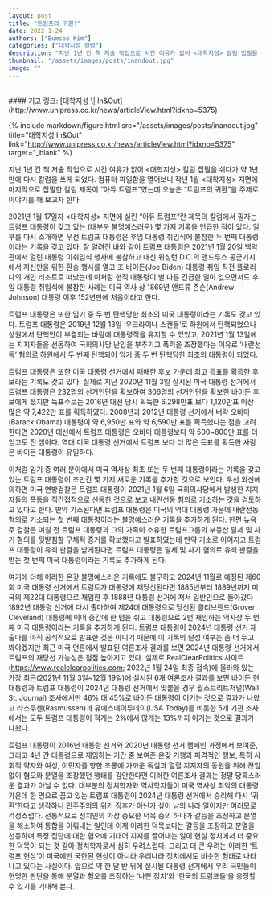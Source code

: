 ```yaml
---
layout: post
title: "트럼프의 귀환?"
date: 2022-1-24
authors: ["Bumsoo Kim"]
categories: ["대학지성 칼럼"]
description: "지난 1년 간 책 저술 작업으로 시간 여유가 없어 <대학지성> 칼럼 집필을 쉬다가 약 1년 만에 다시 칼럼을 쓰게 되었다. 컴퓨터 파일함을 열어보니 작년 1월 <대학지성> 지면에 마지막으로 집필한 칼럼 제목이 “아듀 트럼프”였는데 오늘은 “트럼프의 귀환”을 주제로 이야기를 해 보고자 한다."
thumbnail: "/assets/images/posts/inandout.jpg"
image: ""
---
```


<br>
#### 기고 링크: [대학지성 \| In&Out](http://www.unipress.co.kr/news/articleView.html?idxno=5375)

{% include markdown/figure.html src="/assets/images/posts/inandout.jpg" title="대학지성 In&Out" link="http://www.unipress.co.kr/news/articleView.html?idxno=5375" target="_blank" %}

지난 1년 간 책 저술 작업으로 시간 여유가 없어 <대학지성> 칼럼 집필을 쉬다가 약 1년 만에 다시 칼럼을 쓰게 되었다. 컴퓨터 파일함을 열어보니 작년 1월 <대학지성> 지면에 마지막으로 집필한 칼럼 제목이 “아듀 트럼프”였는데 오늘은 “트럼프의 귀환”을 주제로 이야기를 해 보고자 한다.

2021년 1월 17일자 <대학지성> 지면에 실린 “아듀 트럼프”란 제목의 칼럼에서 필자는 트럼프 대통령이 갖고 있는 (대부분 불명예스러운) 몇 가지 기록을 언급한 적이 있다. 일부를 다시 소개하면 우선 트럼프 대통령은 후임 대통령 취임식에 불참한 두 번째 대통령이라는 기록을 갖고 있다. 잘 알려진 바와 같이 트럼프 대통령은 2021년 1월 20일 백악관에서 열린 대통령 이취임식 행사에 불참하고 대신 워싱턴 D.C.의 앤드루스 공군기지에서 자신만을 위한 환송 행사를 열고 조 바이든(Joe Biden) 대통령 취임 직전 플로리다의 개인 리조트로 떠났는데 이처럼 현직 대통령이 별 다른 긴급한 일이 없으면서도 후임 대통령 취임식에 불참한 사례는 미국 역사 상 1869년 앤드류 존슨(Andrew Johnson) 대통령 이후 152년만에 처음이라고 한다.

트럼프 대통령은 또한 임기 중 두 번 탄핵당한 최초의 미국 대통령이라는 기록도 갖고 있다. 트럼프 대통령은 2019년 12월 13일 ‘우크라이나 스캔들’로 하원에서 탄핵되었으나 상원에서 탄핵안이 부결되는 바람에 대통령직을 유지할 수 있었고, 2021년 1월 13일에는 지지자들을 선동하여 국회의사당 난입을 부추기고 폭력을 조장했다는 이유로 ‘내란선동’ 혐의로 하원에서 두 번째 탄핵되어 임기 중 두 번 탄핵당한 최초의 대통령이 되었다.

트럼프 대통령은 또한 미국 대통령 선거에서 패배한 후보 가운데 최고 득표를 획득한 후보라는 기록도 갖고 있다. 실제로 지난 2020년 11월 3일 실시된 미국 대통령 선거에서 트럼프 대통령은 232명의 선거인단을 확보하여 306명의 선거인단을 확보한 바이든 후보에게 졌지만 득표수로는 2016년 대선 당시 획득한 6,298만표 보다 1,120만표 이상 많은 약 7,422만 표를 획득하였다. 2008년과 2012년 대통령 선거에서 버락 오바마(Barack Obama) 대통령이 약 6,950만 표와 약 6,590만 표를 획득했다는 점을 고려한다면 2020년 대선에서 트럼프 대통령은 오바마 대통령보다 약 500~800만 표를 더 얻고도 진 셈이다. 역대 미국 대통령 선거에서 트럼프 보다 더 많은 득표를 획득한 사람은 바이든 대통령이 유일하다.

이처럼 임기 중 여러 분야에서 미국 역사상 최초 또는 두 번째 대통령이라는 기록을 갖고 있는 트럼프 대통령이 조만간 몇 가지 새로운 기록을 추가할 것으로 보인다. 우선 외신에 의하면 미국 연방검찰은 트럼프 대통령이 2021년 1월 6일 국회의사당에서 발생한 지지자들의 폭동을 직간접적으로 선동한 것으로 보고 내란선동 혐의로 기소하는 것을 검토하고 있다고 한다. 만약 기소된다면 트럼프 대통령은 미국의 역대 대통령 가운데 내란선동 혐의로 기소되는 첫 번째 대통령이라는 불명예스러운 기록을 추가하게 된다. 한편 뉴욕주 검찰은 며칠 전 트럼프 대통령과 그의 가족이 소유한 트럼프그룹의 부동산 탈세 및 사기 혐의를 뒷받침할 구체적 증거를 확보했다고 발표하였는데 만약 기소로 이어지고 트럼프 대통령이 유죄 판결을 받게된다면 트럼프 대통령은 탈세 및 사기 혐의로 유죄 판결을 받는 첫 번째 미국 대통령이라는 기록도 추가하게 된다.

여기에 더해 이러한 온갖 불명예스러운 기록에도 불구하고 2024년 11월로 예정된 제60회 미국 대통령 선거에서 트럼트가 대통령에 재당선된다면 1885년부터 1889년까지 미국의 제22대 대통령으로 재임한 후 1888년 대통령 선거에 져서 일반인으로 돌아갔다 1892년 대통령 선거에 다시 출마하여 제24대 대통령으로 당선된 클리브랜드(Grover Cleveland) 대통령에 이어 중간에 한 텀을 쉬고 대통령으로 2번 재임하는 역사상 두 번째 미국 대통령이라는 기록을 추가하게 된다. 트럼프 대통령이 2024년 대통령 선거 재출마를 아직 공식적으로 발표한 것은 아니기 때문에 이 기록의 달성 여부는 좀 더 두고 봐야겠지만 최근 미국 언론에서 발표된 여론조사 결과를 보면 2024년 대통령 선거에서 트럼프의 재당선 가능성은 점점 높아지고 있다. 실제로 RealClearPolitics 사이트(https://www.realclearpolitics.com; 2022년 1월 24일 최종 접속)에 올라와 있는 가장 최근(2021년 11월 3일~12월 19일)에 실시된 6개 여론조사 결과를 보면 바이든 현 대통령과 트럼프 대통령이 2024년 대통령 선거에서 맞붙을 경우 월스트리트저널(Wall St. Journal) 조사에서만 46% 대 45%로 바이든 대통령이 이기는 것으로 결과가 나왔고 라스무센(Rasmussen)과 유에스에이투데이(USA Today)를 비롯한 5개 기관 조사에서는 모두 트럼프 대통령이 적게는 2%에서 많게는 13%까지 이기는 것으로 결과가 나왔다.

트럼프 대통령이 2016년 대통령 선거와 2020년 대통령 선거 캠페인 과정에서 보여준, 그리고 4년 간 대통령으로 재임하는 기간 중 보여준 온갖 기행과 파격적인 행보, 특히 사회적 약자와 여성, 이민자를 향한 조롱에 가까운 독설과 열혈 지지자의 동원을 위해 끊임없이 혐오와 분열을 조장했던 행태를 감안한다면 이러한 여론조사 결과는 정말 당혹스러운 결과가 아닐 수 없다. 대부분의 정치학자와 역사학자들이 미국 역사상 최악의 대통령 가운데 한 명으로 꼽고 있는 트럼프 대통령이 2024년 대통령 선거에서 승리해 다시 ‘귀환’한다고 생각하니 민주주의의 위기 징후가 아닌가 싶어 남의 나라 일이지만 여러모로 걱정스럽다. 전통적으로 정치인의 가장 중요한 덕목 중의 하나가 갈등을 조정하고 분열을 해소하여 통합을 이뤄내는 일인데 이제 이러한 덕목보다는 갈등을 조장하고 분열을 선동하며 특정 집단에 대한 혐오에 기대어 지지를 끌어내는 일이 현실 정치에서 더 중요한 덕목이 되는 것 같아 정치학자로서 심히 우려스럽다. 그리고 더 큰 우려는 이러한 ‘트럼프 현상’이 미국에만 국한된 현상이 아니라 우리나라 정치에서도 비슷한 형태로 나타나고 있다는 사실이다. 앞으로 약 한 달 반 뒤에 실시될 대통령 선거에서 우리 국민들이 현명한 판단을 통해 분열과 혐오를 조장하는 ‘나쁜 정치’와 ‘한국의 트럼프들’을 응징할 수 있기를 기대해 본다.

<br>
